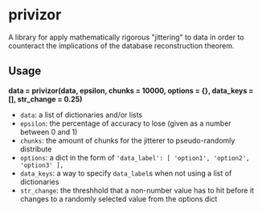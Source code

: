 # privizor
A library for apply mathematically rigorous "jittering" to data in order to counteract the implications of the database reconstruction theorem.

## Usage
**data = privizor(data, epsilon, chunks = 10000, options = {}, data_keys = [], str_change = 0.25)**

 - `data`: a list of dictionaries and/or lists
 - `epsilon`: the percentage of accuracy to lose (given as a number between 0 and 1)
 - `chunks`: the amount of chunks for the jitterer to pseudo-randomly distribute
 - `options`: a dict in the form of `'data_label': [ 'option1', 'option2', 'option3' ],`
 - `data_keys`: a way to specify `data_label`s when not using a list of dictionaries
 - `str_change`: the threshhold that a non-number value has to hit before it changes to a randomly selected value from the options dict
